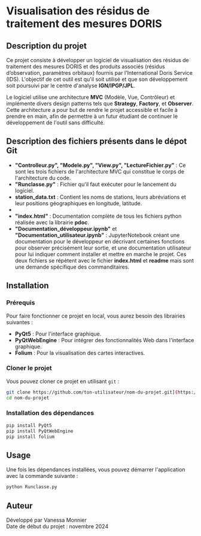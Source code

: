 # Visualisation des résidus de traitement des mesures DORIS

## Description du projet

Ce projet consiste à développer un logiciel de visualisation des résidus de traitement des mesures DORIS et des produits associés (résidus d’observation, paramètres orbitaux) fournis par l'International Doris Service (IDS). L'objectif de cet outil est qu'il soit utilisé et que son développement soit poursuivi par le centre d'analyse **IGN/IPGP/JPL**.

Le logiciel utilise une architecture **MVC** (Modèle, Vue, Contrôleur) et implémente divers design patterns tels que **Strategy**, **Factory**, et **Observer**. Cette architecture a pour but de rendre le projet accessible et facile à prendre en main, afin de permettre à un futur étudiant de continuer le développement de l'outil sans difficulté.

## Description des fichiers présents dans le dépot Git

- **"Controlleur.py", "Modele.py", "View.py", "LectureFichier.py"** : Ce sont les trois fichiers de l'architecture MVC qui constitue le corps de l'architecture du code.
- **"Runclasse.py"** : Fichier qu'il faut exécuter pour le lancement du logiciel.
- **station_data.txt** : Contient les noms de stations, leurs abréviations et leur positions géographiques en longitude, latitude.
- 
- **"index.html"** : Documentation complète de tous les fichiers python réalisée avec la librairie **pdoc**.
- **"Documentation_développeur.ipynb"** et **"Documentation_utilisateur.ipynb"** : JupyterNotebook créant une documentation pour le développeur en décrivant certaines fonctions pour observer précisément leur sortie, et une documentation utilisateur pour lui indiquer comment installer et mettre en marche le projet. Ces deux fichiers se répètent avec le fichier **index.html** et **readme** mais sont une demande spécifique des commanditaires.

## Installation

### Prérequis

Pour faire fonctionner ce projet en local, vous aurez besoin des librairies suivantes :

- **PyQt5** : Pour l'interface graphique.
- **PyQtWebEngine** : Pour intégrer des fonctionnalités Web dans l'interface graphique.
- **Folium** : Pour la visualisation des cartes interactives.

### Cloner le projet

Vous pouvez cloner ce projet en utilisant `git` :

```bash
git clone https://github.com/ton-utilisateur/nom-du-projet.git](https://github.com/VanessaMnn/ProjetInfoIPGP.git
cd nom-du-projet
```

### Installation des dépendances

```bash
pip install PyQt5
pip install PyQtWebEngine
pip install folium
```

## Usage

Une fois les dépendances installées, vous pouvez démarrer l'application avec la commande suivante :

```bash
python Runclasse.py
```

## Auteur

Développé par Vanessa Monnier  
Date de début du projet : novembre 2024
